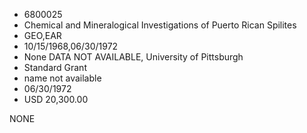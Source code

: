 * 6800025
* Chemical and Mineralogical Investigations of Puerto Rican   Spilites
* GEO,EAR
* 10/15/1968,06/30/1972
* None   DATA NOT AVAILABLE, University of Pittsburgh
* Standard Grant
*   name not available
* 06/30/1972
* USD 20,300.00

NONE
